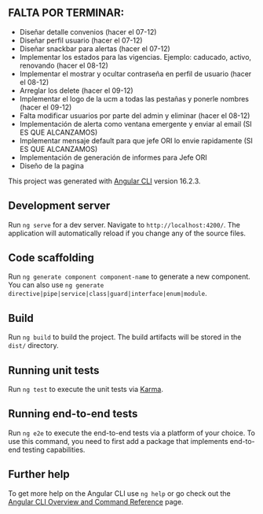 ## FALTA POR TERMINAR:

- Diseñar detalle convenios (hacer el 07-12)
- Diseñar perfil usuario (hacer el 07-12)
- Diseñar snackbar para alertas (hacer el 07-12)
- Implementar los estados para las vigencias. Ejemplo: caducado, activo, renovando (hacer el 08-12)
- Implementar el mostrar y ocultar contraseña en perfil de usuario (hacer el 08-12)
- Arreglar los delete (hacer el 09-12)
- Implementar el logo de la ucm a todas las pestañas y ponerle nombres (hacer el 09-12)
- Falta modificar usuarios por parte del admin y eliminar (hacer el 08-12)
- Implementación de alerta como ventana emergente y enviar al email (SI ES QUE ALCANZAMOS)
- Implementar mensaje default para que jefe ORI lo envie rapidamente (SI ES QUE ALCANZAMOS)
- Implementación de generación de informes para Jefe ORI
- Diseño de la pagina

  
This project was generated with [Angular CLI](https://github.com/angular/angular-cli) version 16.2.3.

## Development server

Run `ng serve` for a dev server. Navigate to `http://localhost:4200/`. The application will automatically reload if you change any of the source files.

## Code scaffolding

Run `ng generate component component-name` to generate a new component. You can also use `ng generate directive|pipe|service|class|guard|interface|enum|module`.

## Build

Run `ng build` to build the project. The build artifacts will be stored in the `dist/` directory.

## Running unit tests

Run `ng test` to execute the unit tests via [Karma](https://karma-runner.github.io).

## Running end-to-end tests

Run `ng e2e` to execute the end-to-end tests via a platform of your choice. To use this command, you need to first add a package that implements end-to-end testing capabilities.

## Further help

To get more help on the Angular CLI use `ng help` or go check out the [Angular CLI Overview and Command Reference](https://angular.io/cli) page.
